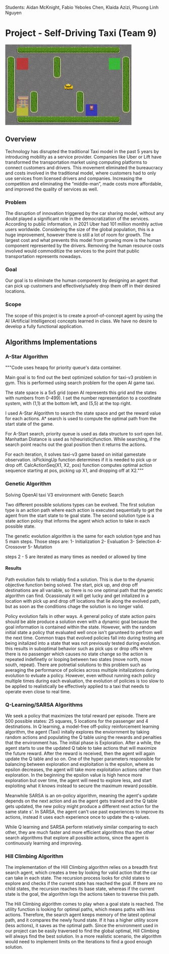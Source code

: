 Students: Aidan McKnight, Fabio Yeboles Chen, Klaida Azizi, Phuong Linh Nguyen 

# Project - Self-Driving Taxi (Team 9) 

<img src="https://github.com/Phuongln15/Team9_AI/blob/main/taxi.PNG" alt="J" width="400"/>

## Overview

Technology has disrupted the traditional Taxi model in the past 5 years by introducing mobility as a service provider. Companies like Uber or Lift have transformed the transportation market using computing platforms to connect customers and drivers. This movement eliminated the bureaucracy and costs involved in the traditional model, where customers had to only use services from licensed drivers and companies. Increasing the competition and eliminating the “middle-man”, made costs more affordable, and improved the quality of services as well. 

### Problem
The disruption of innovation triggered by the car sharing model, without any doubt played a significant role in the democratization of the services. According to public information, in 2021 Uber had 101 million monthly active users worldwide. Considering the size of the global population, this is a huge improvement, however there is still a lot of room for growth. The largest cost and what prevents this model from growing more is the human component represented by the drivers.  Removing the human resource costs involved would commoditize the services to the point that public transportation represents nowadays.  

### Goal
Our goal is to eliminate the human component by designing an agent that can pick up customers and effectively/safely drop them off in their desired locations. 

### Scope
The scope of this project is to create a proof-of-concept agent by using the AI (Artificial Intelligence) concepts learned in class. We have no desire to develop a fully functional application. 

## Algorithms Implementations

### A-Star Algorithm
"""Code uses heapq for priority queue's data container.

Main goal is to find out the best optimized solution for taxi-v3 problem in gym. 
This is performed using search problem for the open AI game taxi.

The state space is a 5x5 grid (open AI represents this grid and the states with numbers from 0-499).
I set the number representation to a coordinate system, with (1,1) at the bottom left, and (5,5) at the top right.

I used A-Star Algorithm to search the state space and get the reward value for each actions.
A* search is used to compute the optimal path from the start state of the game.

For A-Start search, priority queue is used as data structure to sort open list. 
Manhattan Distance is used as h(heuristic)function.
While searching, if the search point reachs out the goal position then it returns the actions.

For each iteration, it solves taxi-v3 game based on initial gamestate observation.
isPickingUp function determines if it is needed to pick up or drop off. 
CalcActionSeq(X1, X2, pos) function computes optimal action sequence starting at pos, picking up X1, and dropping off at X2."""


### Genetic Algorithm
Solving OpenAI taxi V3 environment with Genetic Search

Two different possible solutions types can be evolved. 
The first solution type is an action path where each action is executed sequentially to get the agent from the start state to te goal state.
The second solution type is a state action policy that informs the agent which action to take in each possible state.

The genetic evolution algorithm is the same for each solution type and has 5 main steps.
Those steps are:
1- Initialization 
2- Evaluation
3- Selection 
4- Crossover 
5- Mutation 

steps 2 - 5 are iterated as many times as needed or allowed by time 

#### Results
Path evolution fails to reliably find a solution. This is due to the dynamic objective function being solved. The start, pick up, and drop off destinations are all variable, so there is no one optimal path that the genetic algorithm can find. Ocassionaly it will get lucky and get initalized in a location with pick up and drop off locations that lie along the evolved path, but as soon as the conditions chage the solution is no longer valid.

Policy evolution fails in other ways. A general policy of state action pairs should be able produce a solution even with a dynamic goal because the goal information is contained within the state. However, with the random initial state a policy that evaluated well once isn't garunteed to perfrom well the next time. Common traps that evolved policies fall into during testing are being initalized into a state that was not previously tested during evolution. this results in suboptimal behavior such as pick ups or drop offs where there is no passenger which causes no state change so the action is repeated indefinetly or looping between two states (move north, move south, repeat). There are potnetial solutions to this problem such as averaging the performance of policies across multiple initalizations during evolution to evluate a policy. However, even without running each policy multiple times during each evaluation, the evolution of policies is too slow to be applied to realistically be effectively applied to a taxi that needs to operate even close to real time.

### Q-Learning/SARSA Algorithms

We seek a policy that maximizes the total reward per episode. There are 500 possible states: 25 squares, 5 locations for the passenger and 4 destinations.
In Q learning, a model-free off-policy reinforcement learning algorithm, the agent (Taxi) initally explores the enviornment by taking random actions and populating the Q table using the rewards and penalties that the environment has. The initial phase is Exploration. After a while, the agent starts to use the updated Q table to take actions that will maximize the future reward. After the reward is received, then the agent will again update the Q table and so on. One of the hyper parameters responsible for balancing between exploration and exploitation is the epsilon, where as epsilon decreases, the agent will take more exploitation actions rather than exploration. In the beginning the epsilon value is high hence more exploration but over time, the agent will need to explore less, and start exploiting what it knows instead to secure the maximum reward possible.

Meanwhile SARSA is an on-policy algorithm, meaning the agent's update depends on the next action and as the agent gets trained and the Q table gets updated, the new policy might produce a different next action for the same state s'. In SARSA, the agent can't use past experiences to improve its actions, instead it uses each experience once to update the q-values.

While Q learning and SARSA perform relatively similar comparing to each other, they are much faster and more efficient algorithms than the other search algorithms that explore all possible actions, since the agent is continuously learning and improving.


### Hill Climbing Algorithm

The implementation of the Hill Climbing algorithm relies on a breadth first search agent, which creates a tree by looking for valid action that the car can take in each state. The recursion process looks for child states to explore and checks if the current state has reached the goal. If there are no child states, the recursion reaches its base state, whereas if the current state is the goal, the algorithm logs the actions taken to traverse this path.  

The Hill Climbing algorithm comes to play when a goal state is reached. The utility function is looking for optimal paths, which means paths with less actions. Therefore, the search agent keeps memory of the latest optimal path, and it compares the newly found state. If it has a higher utility score (less actions), it saves as the optimal path. Since the environment used in our project can be easily traversed to find the global optimal, Hill Climbing will always find the best solution. In a more realistic scenario, the algorithm would need to implement limits on the iterations to find a good enough solution. 
